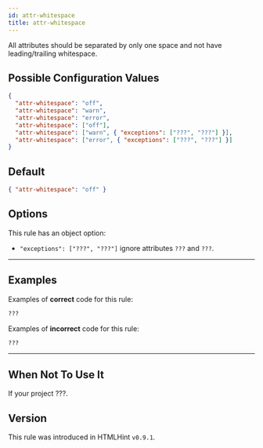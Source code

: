 ```yaml
---
id: attr-whitespace
title: attr-whitespace
---
```


All attributes should be separated by only one space and not have leading/trailing whitespace.

## Possible Configuration Values

```json
{
  "attr-whitespace": "off",
  "attr-whitespace": "warn",
  "attr-whitespace": "error",
  "attr-whitespace": ["off"],
  "attr-whitespace": ["warn", { "exceptions": ["???", "???"] }],
  "attr-whitespace": ["error", { "exceptions": ["???", "???"] }]
}
```

## Default

```json
{ "attr-whitespace": "off" }
```

## Options

This rule has an object option:

- `"exceptions": ["???", "???"]` ignore attributes `???` and `???`.

---

## Examples

Examples of **correct** code for this rule:

```html
???
```

Examples of **incorrect** code for this rule:

```html
???
```

---

## When Not To Use It

If your project ???.

## Version

This rule was introduced in HTMLHint `v0.9.1`.

